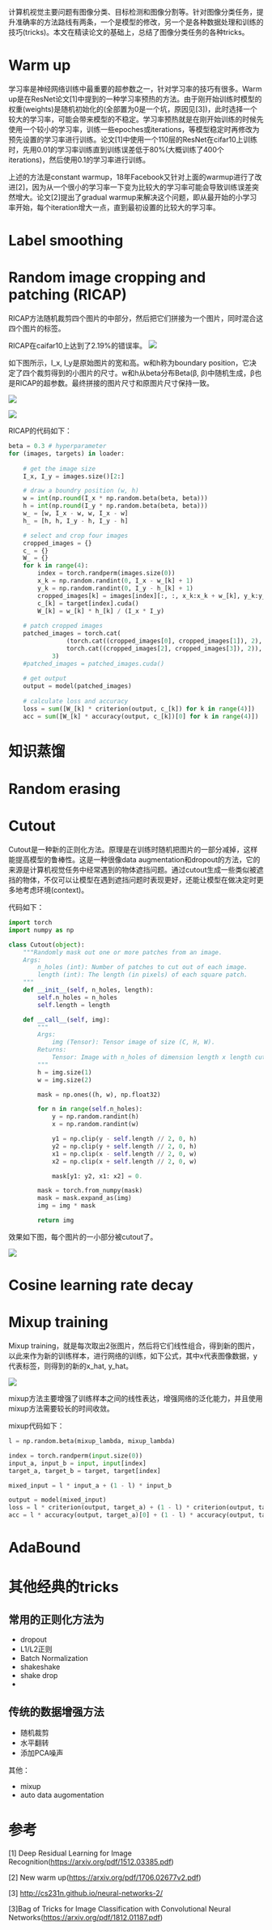 计算机视觉主要问题有图像分类、目标检测和图像分割等。针对图像分类任务，提升准确率的方法路线有两条，一个是模型的修改，另一个是各种数据处理和训练的技巧(tricks)。本文在精读论文的基础上，总结了图像分类任务的各种tricks。

# Warm up
学习率是神经网络训练中最重要的超参数之一，针对学习率的技巧有很多。Warm up是在ResNet论文[1]中提到的一种学习率预热的方法。由于刚开始训练时模型的权重(weights)是随机初始化的(全部置为0是一个坑，原因见[3])，此时选择一个较大的学习率，可能会带来模型的不稳定。学习率预热就是在刚开始训练的时候先使用一个较小的学习率，训练一些epoches或iterations，等模型稳定时再修改为预先设置的学习率进行训练。论文[1]中使用一个110层的ResNet在cifar10上训练时，先用0.01的学习率训练直到训练误差低于80%(大概训练了400个iterations)，然后使用0.1的学习率进行训练。

上述的方法是constant warmup，18年Facebook又针对上面的warmup进行了改进[2]，因为从一个很小的学习率一下变为比较大的学习率可能会导致训练误差突然增大。论文[2]提出了gradual warmup来解决这个问题，即从最开始的小学习率开始，每个iteration增大一点，直到最初设置的比较大的学习率。

# Label smoothing

# Random image cropping and patching (RICAP)

RICAP方法随机裁剪四个图片的中部分，然后把它们拼接为一个图片，同时混合这四个图片的标签。

RICAP在caifar10上达到了2.19%的错误率。
![](http://ww1.sinaimg.cn/large/e323d644ly1g0oqid20bgj20ee0aotcq.jpg)

如下图所示，I_x, I_y是原始图片的宽和高。w和h称为boundary position，它决定了四个裁剪得到的小图片的尺寸。w和h从beta分布Beta(β, β)中随机生成，β也是RICAP的超参数。最终拼接的图片尺寸和原图片尺寸保持一致。

![](http://ww1.sinaimg.cn/large/e323d644ly1g0oqom5lj0j20ec0a9tc2.jpg)

![](http://ww1.sinaimg.cn/large/e323d644ly1g0oqvuqfidj20nr0jmq7i.jpg)


RICAP的代码如下：

```python
beta = 0.3 # hyperparameter
for (images, targets) in loader:
    
    # get the image size
    I_x, I_y = images.size()[2:]

    # draw a boundry position (w, h)
    w = int(np.round(I_x * np.random.beta(beta, beta)))
    h = int(np.round(I_y * np.random.beta(beta, beta)))
    w_ = [w, I_x - w, w, I_x - w]
    h_ = [h, h, I_y - h, I_y - h]

    # select and crop four images
    cropped_images = {}
    c_ = {}
    W_ = {}
    for k in range(4):
        index = torch.randperm(images.size(0))
        x_k = np.random.randint(0, I_x - w_[k] + 1)
        y_k = np.random.randint(0, I_y - h_[k] + 1)
        cropped_images[k] = images[index][:, :, x_k:x_k + w_[k], y_k:y_k + h_[k]]
        c_[k] = target[index].cuda()
        W_[k] = w_[k] * h_[k] / (I_x * I_y)
    
    # patch cropped images
    patched_images = torch.cat(
                (torch.cat((cropped_images[0], cropped_images[1]), 2),
                torch.cat((cropped_images[2], cropped_images[3]), 2)),
            3)
    #patched_images = patched_images.cuda()
    
    # get output
    output = model(patched_images)
            
    # calculate loss and accuracy
    loss = sum([W_[k] * criterion(output, c_[k]) for k in range(4)])
    acc = sum([W_[k] * accuracy(output, c_[k])[0] for k in range(4)])
```
# 知识蒸馏

# Random erasing

# Cutout
Cutout是一种新的正则化方法。原理是在训练时随机把图片的一部分减掉，这样能提高模型的鲁棒性。这是一种很像data augmentation和dropout的方法，它的来源是计算机视觉任务中经常遇到的物体遮挡问题。通过cutout生成一些类似被遮挡的物体，不仅可以让模型在遇到遮挡问题时表现更好，还能让模型在做决定时更多地考虑环境(context)。

代码如下：
```python
import torch
import numpy as np

class Cutout(object):
    """Randomly mask out one or more patches from an image.
    Args:
        n_holes (int): Number of patches to cut out of each image.
        length (int): The length (in pixels) of each square patch.
    """
    def __init__(self, n_holes, length):
        self.n_holes = n_holes
        self.length = length

    def __call__(self, img):
        """
        Args:
            img (Tensor): Tensor image of size (C, H, W).
        Returns:
            Tensor: Image with n_holes of dimension length x length cut out of it.
        """
        h = img.size(1)
        w = img.size(2)

        mask = np.ones((h, w), np.float32)

        for n in range(self.n_holes):
            y = np.random.randint(h)
            x = np.random.randint(w)

            y1 = np.clip(y - self.length // 2, 0, h)
            y2 = np.clip(y + self.length // 2, 0, h)
            x1 = np.clip(x - self.length // 2, 0, w)
            x2 = np.clip(x + self.length // 2, 0, w)

            mask[y1: y2, x1: x2] = 0.

        mask = torch.from_numpy(mask)
        mask = mask.expand_as(img)
        img = img * mask

        return img
```

效果如下图，每个图片的一小部分被cutout了。

![](http://ww1.sinaimg.cn/large/e323d644ly1g0ol7f29gpj207m09iaev.jpg)

# Cosine learning rate decay
# Mixup training

Mixup training，就是每次取出2张图片，然后将它们线性组合，得到新的图片，以此来作为新的训练样本，进行网络的训练，如下公式，其中x代表图像数据，y代表标签，则得到的新的x_hat, y_hat。

![](http://ww1.sinaimg.cn/large/e323d644ly1g0osd8xdjzj208p00kjr5.jpg)

mixup方法主要增强了训练样本之间的线性表达，增强网络的泛化能力，并且使用mixup方法需要较长的时间收敛。

mixup代码如下：

```python
l = np.random.beta(mixup_lambda, mixup_lambda)

index = torch.randperm(input.size(0))
input_a, input_b = input, input[index]
target_a, target_b = target, target[index]

mixed_input = l * input_a + (1 - l) * input_b

output = model(mixed_input)
loss = l * criterion(output, target_a) + (1 - l) * criterion(output, target_b)
acc = l * accuracy(output, target_a)[0] + (1 - l) * accuracy(output, target_b)[0]
```

# AdaBound
# 其他经典的tricks
## 常用的正则化方法为
- dropout
- L1/L2正则
- Batch Normalization
- shakeshake
- shake drop
- 


## 传统的数据增强方法
- 随机裁剪
- 水平翻转
- 添加PCA噪声

其他：
- mixup
- auto data augomentation


# 参考
[1] Deep Residual Learning for Image Recognition(https://arxiv.org/pdf/1512.03385.pdf)

[2] New warm up(https://arxiv.org/pdf/1706.02677v2.pdf)

[3] http://cs231n.github.io/neural-networks-2/

[3]Bag of Tricks for Image Classification with Convolutional Neural Networks(https://arxiv.org/pdf/1812.01187.pdf)
